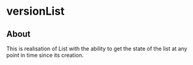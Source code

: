 # versionList

## About
This is realisation of List with the ability to get the state of the list at any point in time since its creation.
